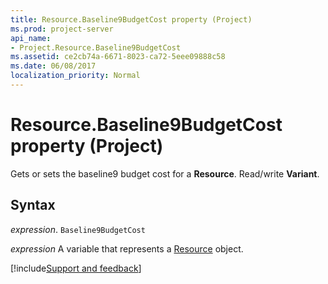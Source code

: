 ```yaml
---
title: Resource.Baseline9BudgetCost property (Project)
ms.prod: project-server
api_name:
- Project.Resource.Baseline9BudgetCost
ms.assetid: ce2cb74a-6671-8023-ca72-5eee09888c58
ms.date: 06/08/2017
localization_priority: Normal
---
```



# Resource.Baseline9BudgetCost property (Project)

Gets or sets the baseline9 budget cost for a  **Resource**. Read/write **Variant**.


## Syntax

_expression_. `Baseline9BudgetCost`

_expression_ A variable that represents a [Resource](./Project.Resource.md) object.

[!include[Support and feedback](~/includes/feedback-boilerplate.md)]
